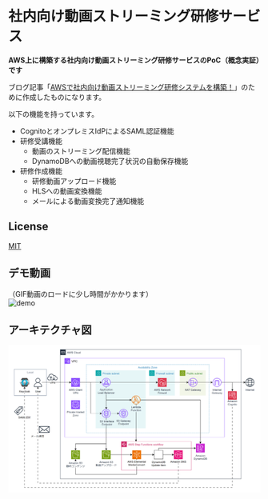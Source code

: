 # 社内向け動画ストリーミング研修サービス


**AWS上に構築する社内向け動画ストリーミング研修サービスのPoC（概念実証）です**

ブログ記事「[AWSで社内向け動画ストリーミング研修システムを構築！](https://kkmtyyz.hatenablog.com/entry/2024/11/14/030341)」のために作成したものになります。  

以下の機能を持っています。

- CognitoとオンプレミスIdPによるSAML認証機能
- 研修受講機能
  - 動画のストリーミング配信機能
  - DynamoDBへの動画視聴完了状況の自動保存機能
- 研修作成機能
  - 研修動画アップロード機能
  - HLSへの動画変換機能
  - メールによる動画変換完了通知機能

## License
[MIT](./LICENSE-MIT)

## デモ動画
（GIF動画のロードに少し時間がかかります）  
![demo](./readme_img/demo.gif)

## アーキテクチャ図
![arch](./readme_img/arch.png)


